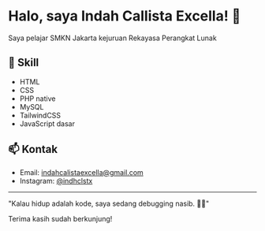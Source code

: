 # Halo, saya Indah Callista Excella! 👋

Saya pelajar SMKN Jakarta kejuruan Rekayasa Perangkat Lunak 

## 🔧 Skill
- HTML
- CSS
- PHP native
- MySQL
- TailwindCSS
- JavaScript dasar

## 📫 Kontak
- Email: [indahcalistaexcella@gmail.com](mailto:indahcalistaexcella@gmail.com)
- Instagram: [@indhclstx](https://instagram.com/indhclstx)

---

"Kalau hidup adalah kode,
saya sedang debugging nasib. 🤷‍♂️"

Terima kasih sudah berkunjung!
